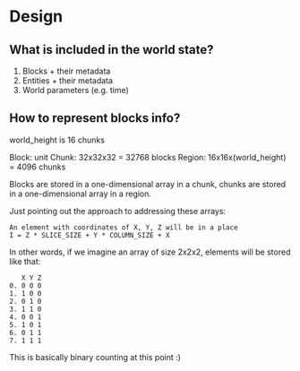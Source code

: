 # Design

## What is included in the world state?

1. Blocks + their metadata
2. Entities + their metadata
3. World parameters (e.g. time)

## How to represent blocks info?

world_height is 16 chunks

Block: unit
Chunk: 32x32x32 = 32768 blocks
Region: 16x16x(world_height) = 4096 chunks

Blocks are stored in a one-dimensional array in a chunk,
chunks are stored in a one-dimensional array in a region.

Just pointing out the approach to addressing these arrays:

    An element with coordinates of X, Y, Z will be in a place
    I = Z * SLICE_SIZE + Y * COLUMN_SIZE + X

In other words, if we imagine an array of size 2x2x2,
elements will be stored like that:

       X Y Z
    0. 0 0 0
    1. 1 0 0
    2. 0 1 0
    3. 1 1 0
    4. 0 0 1
    5. 1 0 1
    6. 0 1 1
    7. 1 1 1

This is basically binary counting at this point :)
